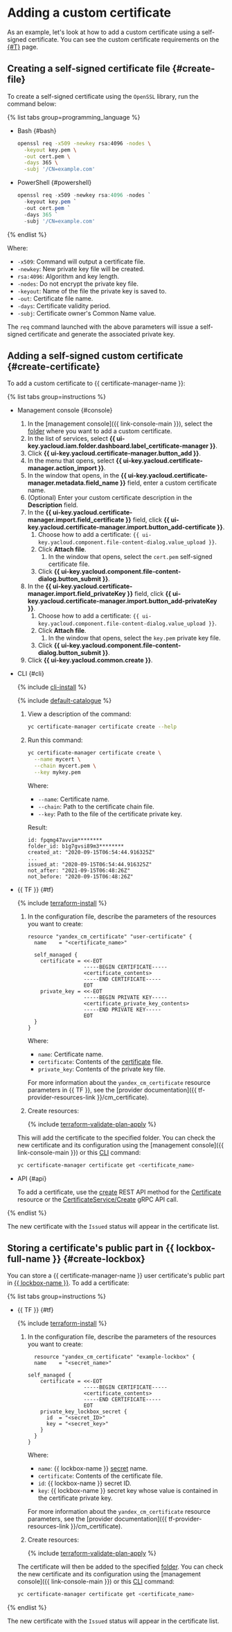 # Adding a custom certificate

As an example, let's look at how to add a custom certificate using a self-signed certificate. You can see the custom certificate requirements on the [{#T}](../../concepts/imported-certificate.md) page.

## Creating a self-signed certificate file {#create-file}

To create a self-signed certificate using the `OpenSSL` library, run the command below:

{% list tabs group=programming_language %}

- Bash {#bash}

   ```bash
   openssl req -x509 -newkey rsa:4096 -nodes \
     -keyout key.pem \
     -out cert.pem \
     -days 365 \
     -subj '/CN=example.com'
   ```

- PowerShell {#powershell}

   ```PowerShell
   openssl req -x509 -newkey rsa:4096 -nodes `
     -keyout key.pem `
     -out cert.pem `
     -days 365 `
     -subj '/CN=example.com'
   ```

{% endlist %}

Where:
* `-x509`: Command will output a certificate file.
* `-newkey`: New private key file will be created.
* `rsa:4096`: Algorithm and key length.
* `-nodes`: Do not encrypt the private key file.
* `-keyout`: Name of the file the private key is saved to.
* `-out`: Certificate file name.
* `-days`: Certificate validity period.
* `-subj`: Certificate owner's Common Name value.

The `req` command launched with the above parameters will issue a self-signed certificate and generate the associated private key.

## Adding a self-signed custom certificate {#create-certificate}

To add a custom certificate to {{ certificate-manager-name }}:

{% list tabs group=instructions %}

- Management console {#console}

   1. In the [management console]({{ link-console-main }}), select the [folder](../../../resource-manager/concepts/resources-hierarchy.md#folder) where you want to add a custom certificate.
   1. In the list of services, select **{{ ui-key.yacloud.iam.folder.dashboard.label_certificate-manager }}**.
   1. Click **{{ ui-key.yacloud.certificate-manager.button_add }}**.
   1. In the menu that opens, select **{{ ui-key.yacloud.certificate-manager.action_import }}**.
   1. In the window that opens, in the **{{ ui-key.yacloud.certificate-manager.metadata.field_name }}** field, enter a custom certificate name.
   1. (Optional) Enter your custom certificate description in the **Description** field.
   1. In the **{{ ui-key.yacloud.certificate-manager.import.field_certificate }}** field, click **{{ ui-key.yacloud.certificate-manager.import.button_add-certificate }}**.
      1. Choose how to add a certificate: `{{ ui-key.yacloud.component.file-content-dialog.value_upload }}`.
      1. Click **Attach file**.
         1. In the window that opens, select the `cert.pem` self-signed certificate file.
      1. Click **{{ ui-key.yacloud.component.file-content-dialog.button_submit }}**.
   1. In the **{{ ui-key.yacloud.certificate-manager.import.field_privateKey }}** field, click **{{ ui-key.yacloud.certificate-manager.import.button_add-privateKey }}**.
      1. Choose how to add a certificate: `{{ ui-key.yacloud.component.file-content-dialog.value_upload }}`.
      1. Click **Attach file**.
         1. In the window that opens, select the `key.pem` private key file.
      1. Click **{{ ui-key.yacloud.component.file-content-dialog.button_submit }}**.
   1. Click **{{ ui-key.yacloud.common.create }}**.

- CLI {#cli}

   {% include [cli-install](../../../_includes/cli-install.md) %}

   {% include [default-catalogue](../../../_includes/default-catalogue.md) %}

   1. View a description of the command:

      ```bash
      yc certificate-manager certificate create --help
      ```

   1. Run this command:

      ```bash
      yc certificate-manager certificate create \
        --name mycert \
        --chain mycert.pem \
        --key mykey.pem
      ```

      Where:
      * `--name`: Certificate name.
      * `--chain`: Path to the certificate chain file.
      * `--key`: Path to the file of the certificate private key.

      Result:

      ```text
      id: fpqmg47avvim********
      folder_id: b1g7gvsi89m3********
      created_at: "2020-09-15T06:54:44.916325Z"
      ...
      issued_at: "2020-09-15T06:54:44.916325Z"
      not_after: "2021-09-15T06:48:26Z"
      not_before: "2020-09-15T06:48:26Z"
      ```

- {{ TF }} {#tf}

   {% include [terraform-install](../../../_includes/terraform-install.md) %}

   1. In the configuration file, describe the parameters of the resources you want to create:

      ```hcl
      resource "yandex_cm_certificate" "user-certificate" {
        name    = "<certificate_name>"

        self_managed {
          certificate = <<-EOT
                        -----BEGIN CERTIFICATE-----
                        <certificate_contents>
                        -----END CERTIFICATE-----
                        EOT
          private_key = <<-EOT
                        -----BEGIN PRIVATE KEY-----
                        <certificate_private_key_contents>
                        -----END PRIVATE KEY-----
                        EOT
        }
      }
      ```

      Where:

      * `name`: Certificate name.
      * `certificate`: Contents of the [certificate](../../concepts/imported-certificate.md) file.
      * `private_key`: Contents of the private key file.

      For more information about the `yandex_cm_certificate` resource parameters in {{ TF }}, see the [provider documentation]({{ tf-provider-resources-link }}/cm_certificate).

   1. Create resources:

      {% include [terraform-validate-plan-apply](../../../_tutorials/_tutorials_includes/terraform-validate-plan-apply.md) %}

   This will add the certificate to the specified folder. You can check the new certificate and its configuration using the [management console]({{ link-console-main }}) or this [CLI](../../../cli/quickstart.md) command:

   ```bash
   yc certificate-manager certificate get <certificate_name>
   ```

- API {#api}

   To add a certificate, use the [create](../../api-ref/Certificate/create.md) REST API method for the [Certificate](../../api-ref/Certificate/) resource or the [CertificateService/Create](../../api-ref/grpc/certificate_service.md#Create) gRPC API call.

{% endlist %}

The new certificate with the `Issued` status will appear in the certificate list.

## Storing a certificate's public part in {{ lockbox-full-name }} {#create-lockbox}

You can store a {{ certificate-manager-name }} user certificate's public part in [{{ lockbox-name }}](../../../lockbox/). To add a certificate:

{% list tabs group=instructions %}

- {{ TF }} {#tf}

   {% include [terraform-install](../../../_includes/terraform-install.md) %}

   1. In the configuration file, describe the parameters of the resources you want to create:

      ```hcl
        resource "yandex_cm_certificate" "example-lockbox" {
        name    = "<secret_name>"

      self_managed {
          certificate = <<-EOT
                        -----BEGIN CERTIFICATE-----
                        <certificate_contents>
                        -----END CERTIFICATE-----
                        EOT
          private_key_lockbox_secret {
            id  = "<secret_ID>"
            key = "<secret_key>"
          }
        }
      }
      ```

      Where:

      * `name`: {{ lockbox-name }} [secret](../../../lockbox/concepts/secret.md) name.
      * `certificate`: Contents of the certificate file.
      * `id`: {{ lockbox-name }} secret ID.
      * `key`: {{ lockbox-name }} secret key whose value is contained in the certificate private key.

      For more information about the `yandex_cm_certificate` resource parameters, see the [provider documentation]({{ tf-provider-resources-link }}/cm_certificate).
   1. Create resources:

      {% include [terraform-validate-plan-apply](../../../_tutorials/_tutorials_includes/terraform-validate-plan-apply.md) %}

   The certificate will then be added to the specified [folder](../../../resource-manager/concepts/resources-hierarchy.md#folder). You can check the new certificate and its configuration using the [management console]({{ link-console-main }}) or this [CLI](../../../cli/) command:

   ```bash
   yc certificate-manager certificate get <certificate_name>
   ```

{% endlist %}

The new certificate with the `Issued` status will appear in the certificate list.